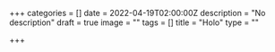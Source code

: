+++
categories = []
date = 2022-04-19T02:00:00Z
description = "No description"
draft = true
image = ""
tags = []
title = "Holo"
type = ""

+++
